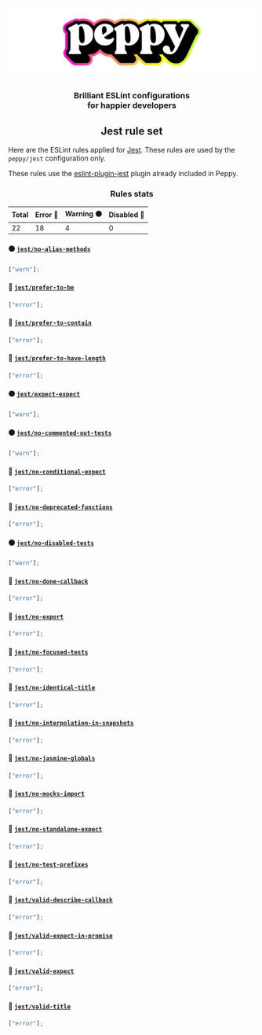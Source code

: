 <div align="center"><img src="../media/readme-banner.png" width="600" role="presentation" /></div>
<h3 align="center">Brilliant ESLint configurations<br/> for happier developers</h3>

<h2 align="center">Jest rule set</h2>

Here are the ESLint rules applied for [Jest](https://jestjs.io/). These rules are used by the `peppy/jest` configuration only.

These rules use the [eslint-plugin-jest](https://github.com/jest-community/eslint-plugin-jest) plugin already included in Peppy.

<!-- START rules -->
<div align="center">

### Rules stats

| Total | Error 🔴 | Warning 🟠 | Disabled 🔵 |
| ----- | -------- | ---------- | ----------- |
| 22    | 18       | 4          | 0           |

</div>

#### 🟠 [`jest/no-alias-methods`](https://github.com/jest-community/eslint-plugin-jest/blob/master/docs/rules/no-alias-methods.md)

```js
["warn"];
```

#### 🔴 [`jest/prefer-to-be`](https://github.com/jest-community/eslint-plugin-jest/blob/master/docs/rules/prefer-to-be.md)

```js
["error"];
```

#### 🔴 [`jest/prefer-to-contain`](https://github.com/jest-community/eslint-plugin-jest/blob/master/docs/rules/prefer-to-contain.md)

```js
["error"];
```

#### 🔴 [`jest/prefer-to-have-length`](https://github.com/jest-community/eslint-plugin-jest/blob/master/docs/rules/prefer-to-have-length.md)

```js
["error"];
```

#### 🟠 [`jest/expect-expect`](https://github.com/jest-community/eslint-plugin-jest/blob/master/docs/rules/expect-expect.md)

```js
["warn"];
```

#### 🟠 [`jest/no-commented-out-tests`](https://github.com/jest-community/eslint-plugin-jest/blob/master/docs/rules/no-commented-out-tests.md)

```js
["warn"];
```

#### 🔴 [`jest/no-conditional-expect`](https://github.com/jest-community/eslint-plugin-jest/blob/master/docs/rules/no-conditional-expect.md)

```js
["error"];
```

#### 🔴 [`jest/no-deprecated-functions`](https://github.com/jest-community/eslint-plugin-jest/blob/master/docs/rules/no-deprecated-functions.md)

```js
["error"];
```

#### 🟠 [`jest/no-disabled-tests`](https://github.com/jest-community/eslint-plugin-jest/blob/master/docs/rules/no-disabled-tests.md)

```js
["warn"];
```

#### 🔴 [`jest/no-done-callback`](https://github.com/jest-community/eslint-plugin-jest/blob/master/docs/rules/no-done-callback.md)

```js
["error"];
```

#### 🔴 [`jest/no-export`](https://github.com/jest-community/eslint-plugin-jest/blob/master/docs/rules/no-export.md)

```js
["error"];
```

#### 🔴 [`jest/no-focused-tests`](https://github.com/jest-community/eslint-plugin-jest/blob/master/docs/rules/no-focused-tests.md)

```js
["error"];
```

#### 🔴 [`jest/no-identical-title`](https://github.com/jest-community/eslint-plugin-jest/blob/master/docs/rules/no-identical-title.md)

```js
["error"];
```

#### 🔴 [`jest/no-interpolation-in-snapshots`](https://github.com/jest-community/eslint-plugin-jest/blob/master/docs/rules/no-interpolation-in-snapshots.md)

```js
["error"];
```

#### 🔴 [`jest/no-jasmine-globals`](https://github.com/jest-community/eslint-plugin-jest/blob/master/docs/rules/no-jasmine-globals.md)

```js
["error"];
```

#### 🔴 [`jest/no-mocks-import`](https://github.com/jest-community/eslint-plugin-jest/blob/master/docs/rules/no-mocks-import.md)

```js
["error"];
```

#### 🔴 [`jest/no-standalone-expect`](https://github.com/jest-community/eslint-plugin-jest/blob/master/docs/rules/no-standalone-expect.md)

```js
["error"];
```

#### 🔴 [`jest/no-test-prefixes`](https://github.com/jest-community/eslint-plugin-jest/blob/master/docs/rules/no-test-prefixes.md)

```js
["error"];
```

#### 🔴 [`jest/valid-describe-callback`](https://github.com/jest-community/eslint-plugin-jest/blob/master/docs/rules/valid-describe-callback.md)

```js
["error"];
```

#### 🔴 [`jest/valid-expect-in-promise`](https://github.com/jest-community/eslint-plugin-jest/blob/master/docs/rules/valid-expect-in-promise.md)

```js
["error"];
```

#### 🔴 [`jest/valid-expect`](https://github.com/jest-community/eslint-plugin-jest/blob/master/docs/rules/valid-expect.md)

```js
["error"];
```

#### 🔴 [`jest/valid-title`](https://github.com/jest-community/eslint-plugin-jest/blob/master/docs/rules/valid-title.md)

```js
["error"];
```

<!-- END rules -->
